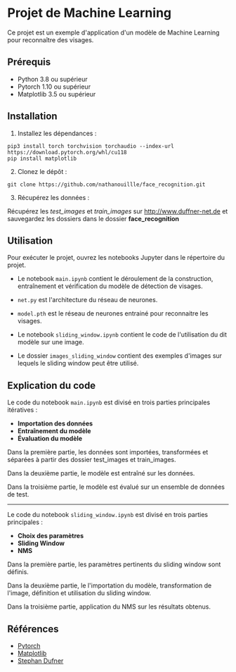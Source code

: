 # Projet de Machine Learning

Ce projet est un exemple d'application d'un modèle de Machine Learning pour reconnaître des visages.

## Prérequis

* Python 3.8 ou supérieur
* Pytorch 1.10 ou supérieur
* Matplotlib 3.5 ou supérieur

## Installation

1. Installez les dépendances :

```
pip3 install torch torchvision torchaudio --index-url https://download.pytorch.org/whl/cu118
pip install matplotlib
```

2. Clonez le dépôt :

```
git clone https://github.com/nathanouillle/face_recognition.git
```

3. Récupérez les données :

Récupérez les *test_images* et *train_images* sur http://www.duffner-net.de et sauvegardez les dossiers dans le dossier **face_recognition**


## Utilisation

Pour exécuter le projet, ouvrez les notebooks Jupyter dans le répertoire du projet.

* Le notebook `main.ipynb` contient le déroulement de la construction, entraînement et vérification du modèle de détection de visages.

* `net.py` est l'architecture du réseau de neurones.

* `model.pth` est le réseau de neurones entrainé pour reconnaitre les visages.

* Le notebook `sliding_window.ipynb` contient le code de l'utilisation du dit modèle sur une image.

* Le dossier `images_sliding_window` contient des exemples d'images sur lequels le sliding window peut être utilisé.

## Explication du code

Le code du notebook `main.ipynb` est divisé en trois parties principales itératives :

* **Importation des données**
* **Entraînement du modèle**
* **Évaluation du modèle**

Dans la première partie, les données sont importées, transformées et séparées à partir des dossier test_images et train_images.

Dans la deuxième partie, le modèle est entraîné sur les données.

Dans la troisième partie, le modèle est évalué sur un ensemble de données de test.

---

Le code du notebook `sliding_window.ipynb` est divisé en trois parties principales :

* **Choix des paramètres**
* **Sliding Window**
* **NMS**

Dans la première partie, les paramètres pertinents du sliding window sont définis.

Dans la deuxième partie, le l'importation du modèle, transformation de l'image, définition et utilisation du sliding window.

Dans la troisième partie, application du NMS sur les résultats obtenus.

## Références

* [Pytorch](https://pytorch.org/)
* [Matplotlib](https://matplotlib.org/)
* [Stephan Dufner](http://www.duffner-net.de)